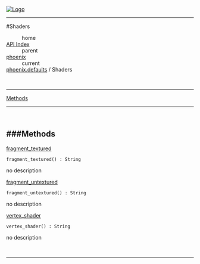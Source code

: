 
[![Logo](../../../images/logo.png)](../../../index.html)

---

#Shaders


&emsp;&emsp;&emsp;home   
[API Index](../../../api/index.html#phoenix.defaults)   
&emsp;&emsp;&emsp;parent    
[phoenix](../)     
&emsp;&emsp;&emsp;current    
[phoenix.defaults](./) / Shaders

<br/>

---


[Methods](#Methods)   


---

&nbsp;   

<a class="lift" name="Methods" ></a>
###Methods   
---
<a class="lift" name="fragment_textured" href="#fragment_textured">fragment_textured</a>



`fragment_textured() : String`

<span class="small_desc_flat"> no description </span>   

<a class="lift" name="fragment_untextured" href="#fragment_untextured">fragment_untextured</a>



`fragment_untextured() : String`

<span class="small_desc_flat"> no description </span>   

<a class="lift" name="vertex_shader" href="#vertex_shader">vertex_shader</a>



`vertex_shader() : String`

<span class="small_desc_flat"> no description </span>   



&nbsp;
&nbsp;
&nbsp;

---  


&nbsp;   
&nbsp;   
